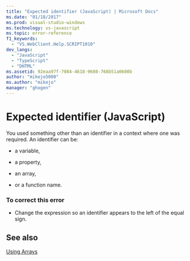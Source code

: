 ```yaml
---
title: "Expected identifier (JavaScript) | Microsoft Docs"
ms.date: "01/18/2017"
ms.prod: visual-studio-windows
ms.technology: vs-javascript
ms.topic: error-reference
f1_keywords: 
  - "VS.WebClient.Help.SCRIPT1010"
dev_langs: 
  - "JavaScript"
  - "TypeScript"
  - "DHTML"
ms.assetid: 92eaa97f-7084-4618-9608-768b51a0600b
author: "mikejo5000"
ms.author: "mikejo"
manager: "ghogen"
---
```

# Expected identifier (JavaScript)
You used something other than an identifier in a context where one was required. An identifier can be:  
  
- a variable,  
  
- a property,  
  
- an array,  
  
- or a function name.  
  
### To correct this error  
  
- Change the expression so an identifier appears to the left of the equal sign.  
  
## See also  
 [Using Arrays](../../javascript/advanced/using-arrays-javascript.md)